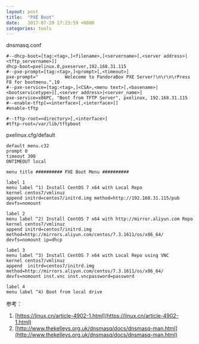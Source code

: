 ```yaml
---
layout: post
title:  "PXE Boot"
date:   2017-07-29 17:23:59 +0800
categories: tools
---
```


dnsmasq.conf


```shell
#--dhcp-boot=[tag:<tag>,]<filename>,[<servername>[,<server address>|<tftp_servername>]]
dhcp-boot=pxelinux.0,pxeserver,192.168.31.115
#--pxe-prompt=[tag:<tag>,]<prompt>[,<timeout>]
pxe-prompt="          Welecome to PandoraBox PXE Server!\n\r\n\rPress F8 for bootmenu.",10
#--pxe-service=[tag:<tag>,]<CSA>,<menu text>[,<basename>|<bootservicetype>][,<server address>|<server_name>]
pxe-service=x86PC, "Boot from TFTP Server", pxelinux, 192.168.31.115
#--enable-tftp[=<interface>[,<interface>]]
#enable-tftp

#--tftp-root=<directory>[,<interface>]
#tftp-root=/var/lib/tftpboot

```

pxelinux.cfg/default
```shell
default menu.c32
prompt 0
timeout 300
ONTIMEOUT local

menu title ########## PXE Boot Menu ##########

label 1
menu label ^1) Install CentOS 7 x64 with Local Repo
kernel centos7/vmlinuz
append initrd=centos7/initrd.img method=http://192.168.31.115/pub devfs=nomount

label 2
menu label ^2) Install CentOS 7 x64 with http://mirror.aliyun.com Repo
kernel centos7/vmlinuz
append initrd=centos7/initrd.img method=http://mirrors.aliyun.com/centos/7.3.1611/os/x86_64/ devfs=nomount ip=dhcp

label 3
menu label ^3) Install CentOS 7 x64 with Local Repo using VNC
kernel centos7/vmlinuz
append  initrd=centos7/initrd.img method=http://mirrors.aliyun.com/centos/7.3.1611/os/x86_64/ devfs=nomount inst.vnc inst.vncpassword=password

label 4
menu label ^4) Boot from local drive

```

参考：
1. [https://linux.cn/article-4902-1.html](https://linux.cn/article-4902-1.html)
2. [http://www.thekelleys.org.uk/dnsmasq/docs/dnsmasq-man.html](http://www.thekelleys.org.uk/dnsmasq/docs/dnsmasq-man.html)
